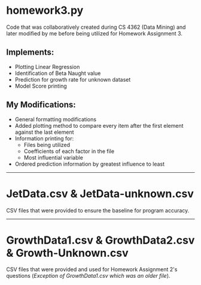 # homework3.py

Code that was collaboratively created during CS 4362 (Data Mining) and later modified by me before being utilized for Homework Assignment 3.

## Implements:
- Plotting Linear Regression
- Identification of Beta Naught value
- Prediction for growth rate for unknown dataset
- Model Score printing

## My Modifications:
- General formatting modifications
- Added plotting method to compare every item after the first element against the last element
- Information printing for:
    - Files being utilized
    - Coefficients of each factor in the file
    - Most influential variable
- Ordered prediction information by greatest influence to least
***

# JetData.csv & JetData-unknown.csv

CSV files that were provided to ensure the baseline for program accuracy.
***

# GrowthData1.csv & GrowthData2.csv & Growth-Unknown.csv

CSV files that were provided and used for Homework Assignment 2's questions (*Exception of GrowthData1.csv which was an older file*).
